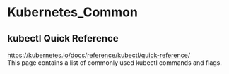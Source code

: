 # Kubernetes_Common

## kubectl Quick Reference
https://kubernetes.io/docs/reference/kubectl/quick-reference/ \
This page contains a list of commonly used kubectl commands and flags.